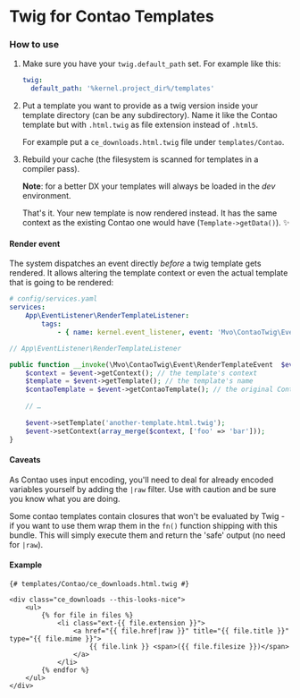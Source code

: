 # Twig for Contao Templates

### How to use
1. Make sure you have your `twig.default_path` set. For example like this:
    ```yaml
    twig:
      default_path: '%kernel.project_dir%/templates' 
    ``` 

2. Put a template you want to provide as a twig version inside your template
   directory (can be any subdirectory). Name it like the Contao template
   but with `.html.twig` as file extension instead of `.html5`.
   
   For example put a `ce_downloads.html.twig` file under `templates/Contao`.
 
3. Rebuild your cache (the filesystem is scanned for templates in a compiler pass).
   
   **Note**: for a better DX your templates will always
             be loaded in the *dev* environment.  
   
   That's it. Your new template is now rendered instead. It has the same context
   as the existing Contao one would have (`Template->getData()`). :sparkles:

#### Render event
The system dispatches an event directly *before* a twig template gets rendered. It 
allows altering the template context or even the actual template that is going to be 
rendered:

```yml
# config/services.yaml
services:
    App\EventListener\RenderTemplateListener:
        tags:
            - { name: kernel.event_listener, event: 'Mvo\ContaoTwig\Event\RenderTemplateEvent' }
```

```php
// App\EventListener\RenderTemplateListener

public function __invoke(\Mvo\ContaoTwig\Event\RenderTemplateEvent  $event): void {
    $context = $event->getContext(); // the template's context
    $template = $event->getTemplate(); // the template's name
    $contaoTemplate = $event->getContaoTemplate(); // the original Contao template
    
    // …
    
    $event->setTemplate('another-template.html.twig');
    $event->setContext(array_merge($context, ['foo' => 'bar']));
}
```

#### Caveats
As Contao uses input encoding, you'll need to deal for already encoded variables
yourself by adding the `|raw` filter. Use with caution and be sure you know what
you are doing.

Some contao templates contain closures that won't be evaluated by Twig - if you
want to use them wrap them in the `fn()` function shipping with this bundle. 
This will simply execute them and return the 'safe' output (no need for `|raw`). 
   
#### Example
```twig
{# templates/Contao/ce_downloads.html.twig #}

<div class="ce_downloads --this-looks-nice">    
    <ul>
        {% for file in files %}
            <li class="ext-{{ file.extension }}">
                <a href="{{ file.href|raw }}" title="{{ file.title }}" type="{{ file.mime }}">
                    {{ file.link }} <span>({{ file.filesize }})</span>
                </a>
            </li>
        {% endfor %}
    </ul>
</div>
```
